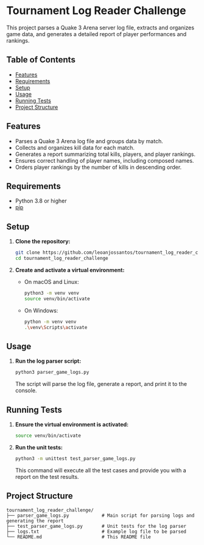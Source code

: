 # Tournament Log Reader Challenge

This project parses a Quake 3 Arena server log file, extracts and organizes game data, and generates a detailed report of player performances and rankings.

## Table of Contents

- [Features](#features)
- [Requirements](#requirements)
- [Setup](#setup)
- [Usage](#usage)
- [Running Tests](#running-tests)
- [Project Structure](#project-structure)

## Features

- Parses a Quake 3 Arena log file and groups data by match.
- Collects and organizes kill data for each match.
- Generates a report summarizing total kills, players, and player rankings.
- Ensures correct handling of player names, including composed names.
- Orders player rankings by the number of kills in descending order.

## Requirements

- Python 3.8 or higher
- [pip](https://pip.pypa.io/en/stable/)

## Setup

1. **Clone the repository:**

    ```bash
    git clone https://github.com/leoanjossantos/tournament_log_reader_challenge.git
    cd tournament_log_reader_challenge
    ```

2. **Create and activate a virtual environment:**

    - On macOS and Linux:

        ```bash
        python3 -m venv venv
        source venv/bin/activate
        ```

    - On Windows:

        ```bash
        python -m venv venv
        .\venv\Scripts\activate
        ```

## Usage

1. **Run the log parser script:**

    ```bash
    python3 parser_game_logs.py
    ```

    The script will parse the log file, generate a report, and print it to the console.

## Running Tests

1. **Ensure the virtual environment is activated:**

    ```bash
    source venv/bin/activate
    ```

2. **Run the unit tests:**

    ```bash
    python3 -m unittest test_parser_game_logs.py
    ```

    This command will execute all the test cases and provide you with a report on the test results.

## Project Structure

```plaintext
tournament_log_reader_challenge/
├── parser_game_logs.py            # Main script for parsing logs and generating the report
├── test_parser_game_logs.py       # Unit tests for the log parser
├── logs.txt                       # Example log file to be parsed
└── README.md                      # This README file 
